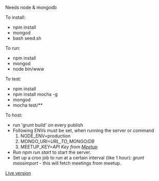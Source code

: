 Needs node & mongodb

To install:

* npm install
* mongod
* bash seed.sh

To run:

* npm install
* mongod
* node bin/www

To test:

* npm install
* npm install mocha -g
* mongod
* mocha test/**

To host:
* run 'grunt build' on every publish
* Following ENVs must be set, when running the server or command
  1. NODE_ENV=production
  2. MONGO_URI=*URL_TO_MONGO/DB*
  3. MEETUP_KEY=*API Key from [Meetup](https://secure.meetup.com/meetup_api/key/)*
* Run *npm run start* to start the server.
* Set up a cron job to run at a certain interval (like 1 hour): *grunt massimport* - this will fetch meetings from meetup.

[Live version](https://devdk-hub-api.herokuapp.com/)